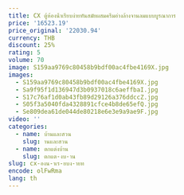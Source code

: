 ```yaml
---
title: CX ตู้ห้องน้ําเรียบง่ายทันสมัยผสมครีมอ่างล้างจานลมแบบบูรณาการ
price: '16523.19'
price_original: '22030.94'
currency: THB
discount: 25%
rating: 5
volume: 70
image: S159aa9769c80458b9bdf00ac4fbe4169X.jpg
images:
  - S159aa9769c80458b9bdf00ac4fbe4169X.jpg
  - Sa9f95f1d136947d3b0937018c6aeffbaI.jpg
  - S17c76af1d0ab43fb89d29126a376ddccZ.jpg
  - S05f3a5040fda4328891cfce4b8de65efQ.jpg
  - Se809dea61de044de80218e6e3e9a9ae9F.jpg
video: ''
categories:
  - name: บ้านและสวน
    slug: านและสวน
  - name: ตกแต่งบ้าน
    slug: ตกแต-งบ-าน
slug: cx-องน-าเร-ยบง-ายท
encode: olFwRma
lang: th
---
```

  